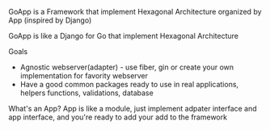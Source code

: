 GoApp is a Framework that implement Hexagonal Architecture organized by App (inspired by Django)

GoApp is like a Django for Go that implement Hexagonal Architecture

Goals

- Agnostic webserver(adapter) - use fiber, gin or create your own implementation for favority webserver
- Have a good common packages ready to use in real applications, helpers functions, validations, database

What's an App?
 App is like a module, just implement adpater interface and app interface, and you're ready to add your add to the 
framework
